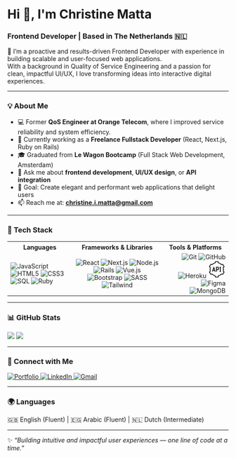 # Hi 👋, I'm Christine Matta  
### Frontend Developer | Based in The Netherlands 🇳🇱  

🚀 I’m a proactive and results-driven Frontend Developer with experience in building scalable and user-focused web applications.  
With a background in Quality of Service Engineering and a passion for clean, impactful UI/UX, I love transforming ideas into interactive digital experiences.  

---

### 💡 About Me  
- 💻 Former **QoS Engineer at Orange Telecom**, where I improved service reliability and system efficiency.
- 🧠 Currently working as a **Freelance Fullstack Developer** (React, Next.js, Ruby on Rails)  
- 🎓 Graduated from **Le Wagon Bootcamp** (Full Stack Web Development, Amsterdam)  
- 💬 Ask me about **frontend development**, **UI/UX design**, or **API integration**  
- 🎯 Goal: Create elegant and performant web applications that delight users  
- 📫 Reach me at: **christine.i.matta@gmail.com**  

---

<h3>🧰 Tech Stack</h3>

<table width="100%">
  <tr>
    <th align="center">Languages</th>
    <th align="center">Frameworks & Libraries</th>
    <th align="center">Tools & Platforms</th>
  </tr>
  <tr>
    <td align="left">
      <img src="https://cdn.jsdelivr.net/gh/devicons/devicon/icons/javascript/javascript-original.svg" width="40" height="40" alt="JavaScript"/>
      <img src="https://cdn.jsdelivr.net/gh/devicons/devicon/icons/html5/html5-original.svg" width="40" height="40" alt="HTML5"/>
      <img src="https://cdn.jsdelivr.net/gh/devicons/devicon/icons/css3/css3-original.svg" width="40" height="40" alt="CSS3"/>
      <img src="https://cdn.jsdelivr.net/gh/devicons/devicon/icons/mysql/mysql-original.svg" width="40" height="40" alt="SQL"/>
      <img src="https://cdn.jsdelivr.net/gh/devicons/devicon/icons/ruby/ruby-original.svg" width="40" height="40" alt="Ruby"/>
    </td>
    <td align="center">
      <img src="https://cdn.jsdelivr.net/gh/devicons/devicon/icons/react/react-original.svg" width="40" height="40" alt="React"/>
      <img src="https://cdn.jsdelivr.net/gh/devicons/devicon/icons/nextjs/nextjs-original.svg" width="40" height="40" alt="Next.js"/>
      <img src="https://cdn.jsdelivr.net/gh/devicons/devicon/icons/nodejs/nodejs-plain-wordmark.svg" width="40" height="40" alt="Node.js"/>
      <img src="https://cdn.jsdelivr.net/gh/devicons/devicon/icons/rails/rails-original-wordmark.svg" width="40" height="40" alt="Rails"/>
      <img src="https://cdn.jsdelivr.net/gh/devicons/devicon/icons/vuejs/vuejs-original.svg" width="40" height="40" alt="Vue.js"/>
      <img src="https://cdn.jsdelivr.net/gh/devicons/devicon/icons/bootstrap/bootstrap-original.svg" width="40" height="40" alt="Bootstrap"/>
      <img src="https://cdn.jsdelivr.net/gh/devicons/devicon/icons/sass/sass-original.svg" width="40" height="40" alt="SASS"/>
      <img src="https://cdn.jsdelivr.net/gh/devicons/devicon/icons/tailwindcss/tailwindcss-original.svg" width="40" height="40" alt="Tailwind"/>
    </td>
    <td align="right">
      <img src="https://cdn.jsdelivr.net/gh/devicons/devicon/icons/git/git-original.svg" width="40" height="40" alt="Git"/>
      <img src="https://cdn.jsdelivr.net/gh/devicons/devicon/icons/github/github-original.svg" width="40" height="40" alt="GitHub"/>
      <img src="https://cdn.jsdelivr.net/gh/devicons/devicon/icons/heroku/heroku-original.svg" width="40" height="40" alt="Heroku"/>
      <img src="https://github.com/christinematta/christinematta/blob/main/icons8-rest-api-50.png?raw=true" width="40" height="40" alt="REST API"/>
      <img src="https://cdn.jsdelivr.net/gh/devicons/devicon/icons/figma/figma-original.svg" width="40" height="40" alt="Figma"/>
      <img src="https://cdn.jsdelivr.net/gh/devicons/devicon/icons/mongodb/mongodb-original.svg" width="40" height="40" alt="MongoDB"/>
    </td>
  </tr>
</table>

---
### 📊 GitHub Stats  

<p align="left">
  <img src="https://github-readme-stats.vercel.app/api?username=christinematta&show_icons=true&theme=radical" height="165px"/>
  <img src="https://github-readme-stats.vercel.app/api/top-langs/?username=christinematta&layout=compact&theme=radical" height="165px"/>
</p>

---

### 🤝 Connect with Me  

<p align="left">
  <a href="https://christine-matta-portfolio.pages.dev/" target="_blank">
    <img src="https://img.shields.io/badge/Portfolio-6A5ACD?style=for-the-badge&logoColor=white" alt="Portfolio"/>
  </a>
  <a href="https://www.linkedin.com/in/christinmatta" target="_blank">
    <img src="https://img.shields.io/badge/LinkedIn-0077B5?style=for-the-badge&logo=linkedin&logoColor=white" alt="LinkedIn"/>
  </a>
  <a href="mailto:christine.i.matta@gmail.com" target="_blank">
    <img src="https://img.shields.io/badge/Gmail-D14836?style=for-the-badge&logo=gmail&logoColor=white" alt="Gmail"/>
  </a>
</p>


---

### 🌍 Languages  
🇬🇧 English (Fluent) | 🇪🇬 Arabic (Fluent) | 🇳🇱 Dutch (Intermediate)

---

✨ *“Building intuitive and impactful user experiences — one line of code at a time.”*  
